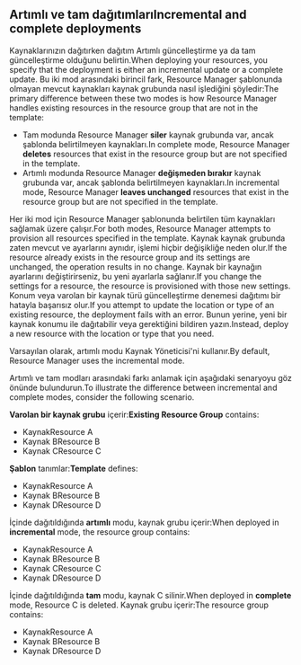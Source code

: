 ## <a name="incremental-and-complete-deployments"></a><span data-ttu-id="35779-101">Artımlı ve tam dağıtımları</span><span class="sxs-lookup"><span data-stu-id="35779-101">Incremental and complete deployments</span></span>
<span data-ttu-id="35779-102">Kaynaklarınızın dağıtırken dağıtım Artımlı güncelleştirme ya da tam güncelleştirme olduğunu belirtin.</span><span class="sxs-lookup"><span data-stu-id="35779-102">When deploying your resources, you specify that the deployment is either an incremental update or a complete update.</span></span> <span data-ttu-id="35779-103">Bu iki mod arasındaki birincil fark, Resource Manager şablonunda olmayan mevcut kaynakları kaynak grubunda nasıl işlediğini şöyledir:</span><span class="sxs-lookup"><span data-stu-id="35779-103">The primary difference between these two modes is how Resource Manager handles existing resources in the resource group that are not in the template:</span></span>

* <span data-ttu-id="35779-104">Tam modunda Resource Manager **siler** kaynak grubunda var, ancak şablonda belirtilmeyen kaynakları.</span><span class="sxs-lookup"><span data-stu-id="35779-104">In complete mode, Resource Manager **deletes** resources that exist in the resource group but are not specified in the template.</span></span> 
* <span data-ttu-id="35779-105">Artımlı modunda Resource Manager **değişmeden bırakır** kaynak grubunda var, ancak şablonda belirtilmeyen kaynakları.</span><span class="sxs-lookup"><span data-stu-id="35779-105">In incremental mode, Resource Manager **leaves unchanged** resources that exist in the resource group but are not specified in the template.</span></span>

<span data-ttu-id="35779-106">Her iki mod için Resource Manager şablonunda belirtilen tüm kaynakları sağlamak üzere çalışır.</span><span class="sxs-lookup"><span data-stu-id="35779-106">For both modes, Resource Manager attempts to provision all resources specified in the template.</span></span> <span data-ttu-id="35779-107">Kaynak kaynak grubunda zaten mevcut ve ayarlarını aynıdır, işlemi hiçbir değişikliğe neden olur.</span><span class="sxs-lookup"><span data-stu-id="35779-107">If the resource already exists in the resource group and its settings are unchanged, the operation results in no change.</span></span> <span data-ttu-id="35779-108">Kaynak bir kaynağın ayarlarını değiştirirseniz, bu yeni ayarlarla sağlanır.</span><span class="sxs-lookup"><span data-stu-id="35779-108">If you change the settings for a resource, the resource is provisioned with those new settings.</span></span> <span data-ttu-id="35779-109">Konum veya varolan bir kaynak türü güncelleştirme denemesi dağıtımı bir hatayla başarısız olur.</span><span class="sxs-lookup"><span data-stu-id="35779-109">If you attempt to update the location or type of an existing resource, the deployment fails with an error.</span></span> <span data-ttu-id="35779-110">Bunun yerine, yeni bir kaynak konumu ile dağıtabilir veya gerektiğini bildiren yazın.</span><span class="sxs-lookup"><span data-stu-id="35779-110">Instead, deploy a new resource with the location or type that you need.</span></span>

<span data-ttu-id="35779-111">Varsayılan olarak, artımlı modu Kaynak Yöneticisi'ni kullanır.</span><span class="sxs-lookup"><span data-stu-id="35779-111">By default, Resource Manager uses the incremental mode.</span></span>

<span data-ttu-id="35779-112">Artımlı ve tam modları arasındaki farkı anlamak için aşağıdaki senaryoyu göz önünde bulundurun.</span><span class="sxs-lookup"><span data-stu-id="35779-112">To illustrate the difference between incremental and complete modes, consider the following scenario.</span></span>

<span data-ttu-id="35779-113">**Varolan bir kaynak grubu** içerir:</span><span class="sxs-lookup"><span data-stu-id="35779-113">**Existing Resource Group** contains:</span></span>

* <span data-ttu-id="35779-114">Kaynak</span><span class="sxs-lookup"><span data-stu-id="35779-114">Resource A</span></span>
* <span data-ttu-id="35779-115">Kaynak B</span><span class="sxs-lookup"><span data-stu-id="35779-115">Resource B</span></span>
* <span data-ttu-id="35779-116">Kaynak C</span><span class="sxs-lookup"><span data-stu-id="35779-116">Resource C</span></span>

<span data-ttu-id="35779-117">**Şablon** tanımlar:</span><span class="sxs-lookup"><span data-stu-id="35779-117">**Template** defines:</span></span>

* <span data-ttu-id="35779-118">Kaynak</span><span class="sxs-lookup"><span data-stu-id="35779-118">Resource A</span></span>
* <span data-ttu-id="35779-119">Kaynak B</span><span class="sxs-lookup"><span data-stu-id="35779-119">Resource B</span></span>
* <span data-ttu-id="35779-120">Kaynak D</span><span class="sxs-lookup"><span data-stu-id="35779-120">Resource D</span></span>

<span data-ttu-id="35779-121">İçinde dağıtıldığında **artımlı** modu, kaynak grubu içerir:</span><span class="sxs-lookup"><span data-stu-id="35779-121">When deployed in **incremental** mode, the resource group contains:</span></span>

* <span data-ttu-id="35779-122">Kaynak</span><span class="sxs-lookup"><span data-stu-id="35779-122">Resource A</span></span>
* <span data-ttu-id="35779-123">Kaynak B</span><span class="sxs-lookup"><span data-stu-id="35779-123">Resource B</span></span>
* <span data-ttu-id="35779-124">Kaynak C</span><span class="sxs-lookup"><span data-stu-id="35779-124">Resource C</span></span>
* <span data-ttu-id="35779-125">Kaynak D</span><span class="sxs-lookup"><span data-stu-id="35779-125">Resource D</span></span>

<span data-ttu-id="35779-126">İçinde dağıtıldığında **tam** modu, kaynak C silinir.</span><span class="sxs-lookup"><span data-stu-id="35779-126">When deployed in **complete** mode, Resource C is deleted.</span></span> <span data-ttu-id="35779-127">Kaynak grubu içerir:</span><span class="sxs-lookup"><span data-stu-id="35779-127">The resource group contains:</span></span>

* <span data-ttu-id="35779-128">Kaynak</span><span class="sxs-lookup"><span data-stu-id="35779-128">Resource A</span></span>
* <span data-ttu-id="35779-129">Kaynak B</span><span class="sxs-lookup"><span data-stu-id="35779-129">Resource B</span></span>
* <span data-ttu-id="35779-130">Kaynak D</span><span class="sxs-lookup"><span data-stu-id="35779-130">Resource D</span></span>
